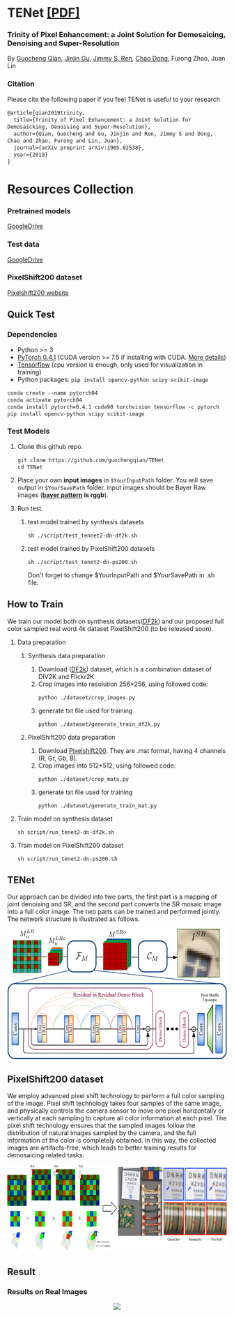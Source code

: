 # TENet <a href="https://arxiv.org/abs/1905.02538" target="_blank">[PDF]</a> 
<!--<a href="https://drive.google.com/open?id=1FPELQupnGR750EoUWTY_0owkEnlAGVYH">[Checkpoints]</a>-->
<!--<a href="https://arxiv.org/abs/1905.02538" target="_blank">[datasets]</a> -->
### Trinity of Pixel Enhancement: a Joint Solution for Demosaicing, Denoising and Super-Resolution
By [Guocheng Qian](https://guochengqian.github.io/), [Jinjin Gu](http://www.jasongt.com/), [Jimmy S. Ren](http://www.jimmyren.com/), [Chao Dong](https://scholar.google.com.hk/citations?user=OSDCB0UAAAAJ&hl=en), Furong Zhao, Juan Lin

### Citation 
Please cite the following paper if you feel TENet is useful to your research
```
@article{qian2019trinity,
  title={Trinity of Pixel Enhancement: a Joint Solution for Demosaicking, Denoising and Super-Resolution},
  author={Qian, Guocheng and Gu, Jinjin and Ren, Jimmy S and Dong, Chao and Zhao, Furong and Lin, Juan},
  journal={arXiv preprint arXiv:1905.02538},
  year={2019}
}
```


# Resources Collection
### Pretrained models
[GoogleDrive](https://drive.google.com/open?id=1FPELQupnGR750EoUWTY_0owkEnlAGVYH) 

### Test data
[GoogleDrive](https://drive.google.com/open?id=1PtpOo7U-J-IuttZHeduE5ZyHlMW-7s1R)

### PixelShift200 dataset 
[Pixelshift200 website](http://guochengqian.com/pixelshift200)
   

## Quick Test
### Dependencies
- Python >= 3
- [PyTorch 0.4.1](https://pytorch.org/) (CUDA version >= 7.5 if installing with CUDA. [More details](https://pytorch.org/get-started/previous-versions/))
- [Tensorflow](https://www.tensorflow.org/install)  (cpu version is enough, only used for visualization in training)
- Python packages:  `pip install opencv-python scipy scikit-image`

```
conda create --name pytorch04
conda activate pytorch04
conda install pytorch=0.4.1 cuda90 torchvision tensorflow -c pytorch   
pip install opencv-python scipy scikit-image  
```

### Test Models
1. Clone this github repo.

    ```
    git clone https://github.com/guochengqian/TENet
    cd TENet
    ```
2. Place your own **input images** in `$YourInputPath` folder.  You will save output in `$YourSavePath` folder.
   input images should be Bayer Raw images (**[bayer pattern](https://en.wikipedia.org/wiki/Bayer_filter) is rggb**). 
   
3. Run test.
   1. test model trained by synthesis datasets 
        ```
        sh ./script/test_tennet2-dn-df2k.sh  
        ```  
 
   2. test model trained by PixelShift200 datasets
        ```
        sh ./script/test_tenet2-dn-ps200.sh  
        ```  
        Don't forget to change $YourInputPath and $YourSavePath in .sh file.


## How to Train
We train our model both on synthesis datasets([DF2k](https://github.com/xinntao/BasicSR)) and our proposed full color sampled real word
4k dataset PixelShift200 (to be released soon).

1. Data preparation
    1. Synthesis data preparation
        1. Download ([DF2k](https://github.com/xinntao/BasicSR)) dataset, which is a combination dataset of DIV2K and Flickr2K
        2. Crop images into resolution 256*256, using followed code:
            ```
            python ./dataset/crop_images.py
            ```
        3. generate txt file used for training
            ```
            python ./dataset/generate_train_df2k.py
            ```       
        
    2. PixelShift200 data preparation 
        1. Download [Pixelshift200](http://guochengqian.com/pixelshift200). They are .mat format, having 4 channels (R, Gr, Gb, B).
        2. Crop images into 512*512, using followed code:
            ```
            python ./dataset/crop_mats.py
            ```
        3. generate txt file used for training
            ```
            python ./dataset/generate_train_mat.py
            ```
                         
2. Train model on synthesis dataset
    
    ```
    sh script/run_tenet2-dn-df2k.sh
    ```

3. Train model on PixelShift200 dataset
    ```
    sh script/run_tenet2-dn-ps200.sh    
    ```


## TENet

Our approach can be divided into two parts, the first part is a mapping of joint denoising and SR, 
and the second part converts the SR mosaic image into a full color image.
The two parts can be trained and performed jointly.
The network structure is illustrated as follows.

<p align="center">
  <img height="300" src="figures/Network.png">
</p>



## PixelShift200 dataset
We employ advanced pixel shift technology to perform a full color sampling of the image.
Pixel shift technology takes four samples of the same image, and physically controls the camera sensor to move one pixel horizontally or vertically at each sampling to capture all color information at each pixel.
The pixel shift technology ensures that the sampled images follow the distribution of natural images sampled by the camera, and the full information of the color is completely obtained.
In this way, the collected images are artifacts-free, which leads to better training results for demosaicing related tasks.

<p align="center">
  <img height="200" src="figures/PixelShift.png">
</p>


## Result
<!--### Results on simulated datasets-->


### Results on Real Images
<p align="center">
  <img width="800" src="figures/Surf.png">
</p>


